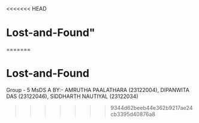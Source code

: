 <<<<<<< HEAD
# Lost-and-Found" 
=======
# Lost-and-Found
Group - 5 MsDS A
BY:- AMRUTHA PAALATHARA (23122004), DIPANWITA DAS (23122046), SIDDHARTH NAUTIYAL (23122034)
>>>>>>> 9344d62beeb44e362b9217ae24cb3395d40876a8
